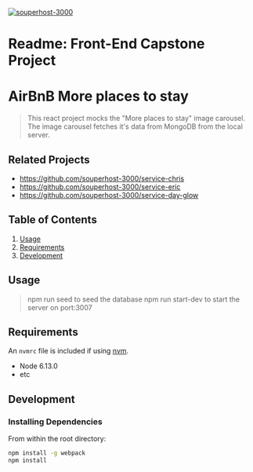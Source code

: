 [![souperhost-3000](https://circleci.com/gh/souperhost-3000/service-dannyhannyford.svg?style=shield)](https://circleci.com/gh/souperhost-3000/service-dannyhannyford)

# Readme: Front-End Capstone Project

# AirBnB More places to stay

> This react project mocks the "More places to stay" image carousel. The image carousel fetches it's data from MongoDB from the local server.

## Related Projects

  - https://github.com/souperhost-3000/service-chris
  - https://github.com/souperhost-3000/service-eric
  - https://github.com/souperhost-3000/service-day-glow

## Table of Contents

1. [Usage](#Usage)
1. [Requirements](#requirements)
1. [Development](#development)

## Usage

> npm run seed to seed the database
> npm run start-dev to start the server on port:3007

## Requirements

An `nvmrc` file is included if using [nvm](https://github.com/creationix/nvm).

- Node 6.13.0
- etc

## Development

### Installing Dependencies

From within the root directory:

```sh
npm install -g webpack
npm install
```

